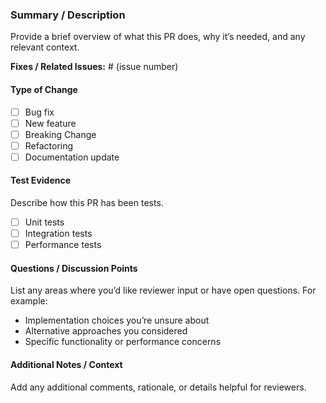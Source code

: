 ### Summary / Description

Provide a brief overview of what this PR does, why it’s needed, and any relevant context.

**Fixes / Related Issues:** # (issue number)

#### Type of Change

- [ ] Bug fix
- [ ] New feature
- [ ] Breaking Change
- [ ] Refactoring
- [ ] Documentation update

#### Test Evidence

Describe how this PR has been tests.

- [ ] Unit tests
- [ ] Integration tests
- [ ] Performance tests

#### Questions / Discussion Points

List any areas where you’d like reviewer input or have open questions. For example:

- Implementation choices you’re unsure about
- Alternative approaches you considered
- Specific functionality or performance concerns

#### Additional Notes / Context

Add any additional comments, rationale, or details helpful for reviewers.
